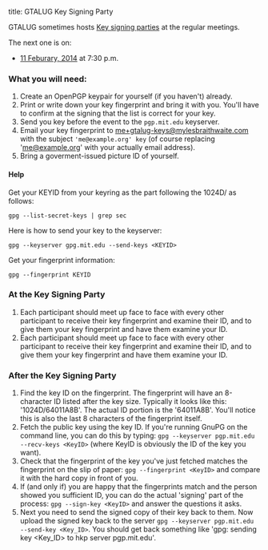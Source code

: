 title: GTALUG Key Signing Party

GTALUG sometimes hosts [Key signing parties](https://en.wikipedia.org/wiki/Key_signing_party) at the regular meetings.

The next one is on:

* [11 Feburary, 2014](http://gtalug.org/meeting/2014-02/) at 7:30 p.m.

### What you will need:

1. Create an OpenPGP keypair for yourself (if you haven't) already.
2. Print or write down your key fingerprint and bring it with you. You'll have to confirm at the signing that the list is correct for your key.
3. Send you key before the event to the `pgp.mit.edu` keyserver.
4. Email your key fingerprint to <me+gtalug-keys@mylesbraithwaite.com> with the subject `'me@example.org' key` (of course replacing 'me@example.org' with your actually email address).
5. Bring a goverment-issued picture ID of yourself.

#### Help

Get your KEYID from your keyring as the part following the 1024D/ as follows:

    gpg --list-secret-keys | grep sec

Here is how to send your key to the keyserver:

    gpg --keyserver gpg.mit.edu --send-keys <KEYID>

Get your fingerprint information:

    gpg --fingerprint KEYID

### At the Key Signing Party

1. Each participant should meet up face to face with every other participant to receive their key fingerprint and examine their ID, and to give them your key fingerprint and have them examine your ID.
2. Each participant should meet up face to face with every other participant to receive their key fingerprint and examine their ID, and to give them your key fingerprint and have them examine your ID.

### After the Key Signing Party

1. Find the key ID on the fingerprint. The fingerprint will have an 8-character ID listed after the key size. Typically it looks like this: '1024D/64011A8B'. The actual ID portion is the '64011A8B'. You'll notice this is also the last 8 characters of the fingerprint itself.
2. Fetch the public key using the key ID. If you're running GnuPG on the command line, you can do this by typing: `gpg --keyserver pgp.mit.edu --recv-keys <KeyID>` (where KeyID is obviously the ID of the key you want).
3. Check that the fingerprint of the key you've just fetched matches the fingerprint on the slip of paper: `gpg --fingerprint <KeyID>` and compare it with the hard copy in front of you.
4. If (and only if) you are happy that the fingerprints match and the person showed you sufficient ID, you can do the actual 'signing' part of the process: `gpg --sign-key <KeyID>` and answer the questions it asks.
5. Next you need to send the signed copy of their key back to them. Now upload the signed key back to the server `gpg --keyserver pgp.mit.edu --send-key <Key_ID>`. You should get back something like 'gpg: sending key <Key_ID> to hkp server pgp.mit.edu'.